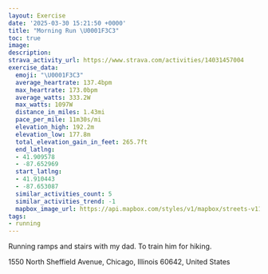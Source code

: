 ```yaml
---
layout: Exercise
date: '2025-03-30 15:21:50 +0000'
title: "Morning Run \U0001F3C3"
toc: true
image:
description:
strava_activity_url: https://www.strava.com/activities/14031457004
exercise_data:
  emoji: "\U0001F3C3"
  average_heartrate: 137.4bpm
  max_heartrate: 173.0bpm
  average_watts: 333.2W
  max_watts: 1097W
  distance_in_miles: 1.43mi
  pace_per_mile: 11m30s/mi
  elevation_high: 192.2m
  elevation_low: 177.8m
  total_elevation_gain_in_feet: 265.7ft
  end_latlng:
  - 41.909578
  - -87.652969
  start_latlng:
  - 41.910443
  - -87.653087
  similar_activities_count: 5
  similar_activities_trend: -1
  mapbox_image_url: https://api.mapbox.com/styles/v1/mapbox/streets-v11/static/path-5+787af2-1.0(%7Dix~Frx~uOb%40YNS%3FESOKCfAKNOJ_%40JIF%40%40GH%40DDLDK%3FOE),pin-s-s+e5b22e(-87.65338,41.90895),pin-s-f+89ae00(-87.65268,41.908229999999996)/auto/800x800?access_token=pk.eyJ1Ijoiam9zaGJlY2ttYW4iLCJhIjoiY205eWR2aDd1MWZ6djJrbXc4a3M0bWZleiJ9.XiG9OWkNcZk2QzjJbxLB4A
tags:
- running
---
```


Running ramps and stairs with my dad. To train him for hiking.

1550 North Sheffield Avenue, Chicago, Illinois 60642, United States

